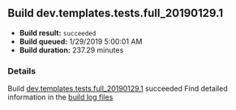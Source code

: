 ## Build dev.templates.tests.full_20190129.1
- **Build result:** `succeeded`
- **Build queued:** 1/29/2019 5:00:01 AM
- **Build duration:** 237.29 minutes
### Details
Build [dev.templates.tests.full_20190129.1](https://winappstudio.visualstudio.com/web/build.aspx?pcguid=a4ef43be-68ce-4195-a619-079b4d9834c2&builduri=vstfs%3a%2f%2f%2fBuild%2fBuild%2f26984) succeeded
Find detailed information in the [build log files](https://uwpctdiags.blob.core.windows.net/buildlogs/dev.templates.tests.full_20190129.1_logs.zip)
